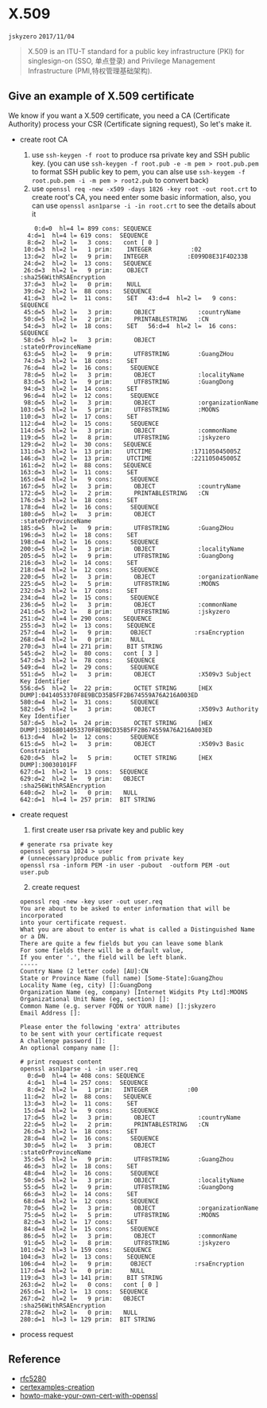 # X.509
`jskyzero` `2017/11/04`

> X.509 is an ITU-T standard for a public key infrastructure (PKI) for singlesign-on (SSO, 单点登录) and Privilege Management Infrastructure (PMI,特权管理基础架构).


## Give an example of X.509 certificate

We know if you want a X.509 certificate, you need a CA (Certificate Authority) process your CSR (Certificate signing request), So let's make it.

+ create root CA
  1. use `ssh-keygen -f root` to produce rsa private key and SSH public key. (you can use `ssh-keygen -f root.pub -e -m pem > root.pub.pem` to format SSH public key to pem, you can alse use `ssh-keygem -f root.pub.pem -i -m pem > root2.pub` to convert back)
  2. use `openssl req -new -x509 -days 1826 -key root -out root.crt` to create root's CA, you need enter some basic information, also, you can use `openssl asn1parse -i -in root.crt` to see the details about it
  ```
      0:d=0  hl=4 l= 899 cons: SEQUENCE
    4:d=1  hl=4 l= 619 cons:  SEQUENCE
    8:d=2  hl=2 l=   3 cons:   cont [ 0 ]
   10:d=3  hl=2 l=   1 prim:    INTEGER           :02
   13:d=2  hl=2 l=   9 prim:   INTEGER           :E099D8E31F4D233B
   24:d=2  hl=2 l=  13 cons:   SEQUENCE
   26:d=3  hl=2 l=   9 prim:    OBJECT            :sha256WithRSAEncryption
   37:d=3  hl=2 l=   0 prim:    NULL
   39:d=2  hl=2 l=  88 cons:   SEQUENCE
   41:d=3  hl=2 l=  11 cons:    SET   43:d=4  hl=2 l=   9 cons:     SEQUENCE
   45:d=5  hl=2 l=   3 prim:      OBJECT            :countryName
   50:d=5  hl=2 l=   2 prim:      PRINTABLESTRING   :CN
   54:d=3  hl=2 l=  18 cons:    SET   56:d=4  hl=2 l=  16 cons:     SEQUENCE
   58:d=5  hl=2 l=   3 prim:      OBJECT            :stateOrProvinceName
   63:d=5  hl=2 l=   9 prim:      UTF8STRING        :GuangZHou
   74:d=3  hl=2 l=  18 cons:    SET
   76:d=4  hl=2 l=  16 cons:     SEQUENCE
   78:d=5  hl=2 l=   3 prim:      OBJECT            :localityName
   83:d=5  hl=2 l=   9 prim:      UTF8STRING        :GuangDong
   94:d=3  hl=2 l=  14 cons:    SET
   96:d=4  hl=2 l=  12 cons:     SEQUENCE
   98:d=5  hl=2 l=   3 prim:      OBJECT            :organizationName
  103:d=5  hl=2 l=   5 prim:      UTF8STRING        :MOONS
  110:d=3  hl=2 l=  17 cons:    SET
  112:d=4  hl=2 l=  15 cons:     SEQUENCE
  114:d=5  hl=2 l=   3 prim:      OBJECT            :commonName
  119:d=5  hl=2 l=   8 prim:      UTF8STRING        :jskyzero
  129:d=2  hl=2 l=  30 cons:   SEQUENCE
  131:d=3  hl=2 l=  13 prim:    UTCTIME           :171105045005Z
  146:d=3  hl=2 l=  13 prim:    UTCTIME           :221105045005Z
  161:d=2  hl=2 l=  88 cons:   SEQUENCE
  163:d=3  hl=2 l=  11 cons:    SET
  165:d=4  hl=2 l=   9 cons:     SEQUENCE
  167:d=5  hl=2 l=   3 prim:      OBJECT            :countryName
  172:d=5  hl=2 l=   2 prim:      PRINTABLESTRING   :CN
  176:d=3  hl=2 l=  18 cons:    SET
  178:d=4  hl=2 l=  16 cons:     SEQUENCE
  180:d=5  hl=2 l=   3 prim:      OBJECT            :stateOrProvinceName
  185:d=5  hl=2 l=   9 prim:      UTF8STRING        :GuangZHou
  196:d=3  hl=2 l=  18 cons:    SET
  198:d=4  hl=2 l=  16 cons:     SEQUENCE
  200:d=5  hl=2 l=   3 prim:      OBJECT            :localityName
  205:d=5  hl=2 l=   9 prim:      UTF8STRING        :GuangDong
  216:d=3  hl=2 l=  14 cons:    SET
  218:d=4  hl=2 l=  12 cons:     SEQUENCE
  220:d=5  hl=2 l=   3 prim:      OBJECT            :organizationName
  225:d=5  hl=2 l=   5 prim:      UTF8STRING        :MOONS
  232:d=3  hl=2 l=  17 cons:    SET
  234:d=4  hl=2 l=  15 cons:     SEQUENCE
  236:d=5  hl=2 l=   3 prim:      OBJECT            :commonName
  241:d=5  hl=2 l=   8 prim:      UTF8STRING        :jskyzero
  251:d=2  hl=4 l= 290 cons:   SEQUENCE
  255:d=3  hl=2 l=  13 cons:    SEQUENCE
  257:d=4  hl=2 l=   9 prim:     OBJECT            :rsaEncryption
  268:d=4  hl=2 l=   0 prim:     NULL
  270:d=3  hl=4 l= 271 prim:    BIT STRING
  545:d=2  hl=2 l=  80 cons:   cont [ 3 ]
  547:d=3  hl=2 l=  78 cons:    SEQUENCE
  549:d=4  hl=2 l=  29 cons:     SEQUENCE
  551:d=5  hl=2 l=   3 prim:      OBJECT            :X509v3 Subject Key Identifier
  556:d=5  hl=2 l=  22 prim:      OCTET STRING      [HEX DUMP]:0414053370F8E9BCD35B5FF2B674559A76A216A003ED
  580:d=4  hl=2 l=  31 cons:     SEQUENCE
  582:d=5  hl=2 l=   3 prim:      OBJECT            :X509v3 Authority Key Identifier
  587:d=5  hl=2 l=  24 prim:      OCTET STRING      [HEX DUMP]:30168014053370F8E9BCD35B5FF2B674559A76A216A003ED
  613:d=4  hl=2 l=  12 cons:     SEQUENCE
  615:d=5  hl=2 l=   3 prim:      OBJECT            :X509v3 Basic Constraints
  620:d=5  hl=2 l=   5 prim:      OCTET STRING      [HEX DUMP]:30030101FF
  627:d=1  hl=2 l=  13 cons:  SEQUENCE
  629:d=2  hl=2 l=   9 prim:   OBJECT            :sha256WithRSAEncryption
  640:d=2  hl=2 l=   0 prim:   NULL
  642:d=1  hl=4 l= 257 prim:  BIT STRING
  ```
+ create request
  1. first create user rsa private key and public key
  ```
  # generate rsa private key
  openssl genrsa 1024 > user
  # (unnecessary)produce public from private key
  openssl rsa -inform PEM -in user -pubout  -outform PEM -out user.pub
  ```
  2. create request
  ```
  openssl req -new -key user -out user.req
  You are about to be asked to enter information that will be incorporated
  into your certificate request.
  What you are about to enter is what is called a Distinguished Name or a DN.
  There are quite a few fields but you can leave some blank
  For some fields there will be a default value,
  If you enter '.', the field will be left blank.
  -----
  Country Name (2 letter code) [AU]:CN
  State or Province Name (full name) [Some-State]:GuangZhou
  Locality Name (eg, city) []:GuangDong
  Organization Name (eg, company) [Internet Widgits Pty Ltd]:MOONS
  Organizational Unit Name (eg, section) []:
  Common Name (e.g. server FQDN or YOUR name) []:jskyzero
  Email Address []:

  Please enter the following 'extra' attributes
  to be sent with your certificate request
  A challenge password []:
  An optional company name []:

  # print request content
  openssl asn1parse -i -in user.req
    0:d=0  hl=4 l= 408 cons: SEQUENCE
    4:d=1  hl=4 l= 257 cons:  SEQUENCE
    8:d=2  hl=2 l=   1 prim:   INTEGER           :00
   11:d=2  hl=2 l=  88 cons:   SEQUENCE
   13:d=3  hl=2 l=  11 cons:    SET
   15:d=4  hl=2 l=   9 cons:     SEQUENCE
   17:d=5  hl=2 l=   3 prim:      OBJECT            :countryName
   22:d=5  hl=2 l=   2 prim:      PRINTABLESTRING   :CN
   26:d=3  hl=2 l=  18 cons:    SET
   28:d=4  hl=2 l=  16 cons:     SEQUENCE
   30:d=5  hl=2 l=   3 prim:      OBJECT            :stateOrProvinceName
   35:d=5  hl=2 l=   9 prim:      UTF8STRING        :GuangZhou
   46:d=3  hl=2 l=  18 cons:    SET
   48:d=4  hl=2 l=  16 cons:     SEQUENCE
   50:d=5  hl=2 l=   3 prim:      OBJECT            :localityName
   55:d=5  hl=2 l=   9 prim:      UTF8STRING        :GuangDong
   66:d=3  hl=2 l=  14 cons:    SET
   68:d=4  hl=2 l=  12 cons:     SEQUENCE
   70:d=5  hl=2 l=   3 prim:      OBJECT            :organizationName
   75:d=5  hl=2 l=   5 prim:      UTF8STRING        :MOONS
   82:d=3  hl=2 l=  17 cons:    SET
   84:d=4  hl=2 l=  15 cons:     SEQUENCE
   86:d=5  hl=2 l=   3 prim:      OBJECT            :commonName
   91:d=5  hl=2 l=   8 prim:      UTF8STRING        :jskyzero
  101:d=2  hl=3 l= 159 cons:   SEQUENCE
  104:d=3  hl=2 l=  13 cons:    SEQUENCE
  106:d=4  hl=2 l=   9 prim:     OBJECT            :rsaEncryption
  117:d=4  hl=2 l=   0 prim:     NULL
  119:d=3  hl=3 l= 141 prim:    BIT STRING
  263:d=2  hl=2 l=   0 cons:   cont [ 0 ]
  265:d=1  hl=2 l=  13 cons:  SEQUENCE
  267:d=2  hl=2 l=   9 prim:   OBJECT            :sha256WithRSAEncryption
  278:d=2  hl=2 l=   0 prim:   NULL
  280:d=1  hl=3 l= 129 prim:  BIT STRING
  ```

+ process request




## Reference

+ [rfc5280](https://tools.ietf.org/html/rfc5280)
+ [certexamples-creation](http://fm4dd.com/openssl/source/certexamples-creation.txt)
+ [howto-make-your-own-cert-with-openssl](https://blog.didierstevens.com/2008/12/30/howto-make-your-own-cert-with-openssl/)

